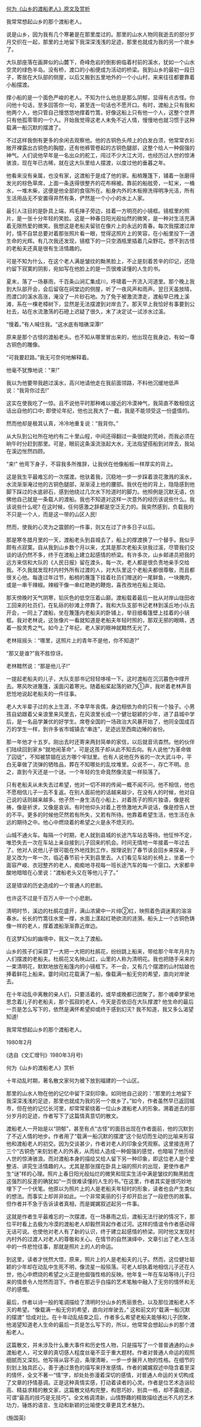 [何为《山乡的渡船老人》原文及赏析](https://www.vrrw.net/wx/9113.html)

我常常想起山乡的那个渡船老人。

说是山乡，因为我有几个寒暑是在那里度过的。那里的山水人物同我逝去的部分岁月交织在一起，那里的土地留下我深深浅浅的足迹，那里也就成为我的另一个故乡了。

大队部座落在画屏似的山麓下，奇峰危岩的倒影俯临着村前的溪水，犹如一个山水空灵的绿色半岛。没有桥，渡口的小船便成为活动的桥梁。我到山乡的最初一段日子，寄居在大队部的侧屋，以后又搬到五里地外的一个小山村，来来往往都要靠着小船摆渡。

撑小船的是一个面色严峻的老人。不知为什么他总是那么阴郁，显得有点古怪。你问他十句话，至多回答你一句，甚至连一句话也不愿开口。有时，渡船上只有我和他两个人，他只管自己慢悠悠地撑着竹篙，好像这船上只有他一个人，这整个世界只有他孤零零的一个人。开始我觉得这老人未免不近人情，慢慢地也就习惯于这种载满一船沉默的摆渡了。

不过这样我倒有更多的余闲去观察他。他的古铜色头颅上的白发白须，他常常衣衫敞开裸露出古铜色的胸膛，还有他裤管卷起的古铜色腿部，这整个给人一种倔强的神气。人们说他早年是一名出众的舵工，闯过不少大江大河，也经历过人世的惊涛骇浪，现在年已古稀，就在这大队里给人摆渡，以度过他的垂暮之年。



他看来没有亲属，也没有家，这渡船于是成了他的家。船梢篾篷下，铺着一张磨得发光的棕色草席，上面一条迭得很整齐的花布棉被。靠前的船舷旁，一缸米，一桶水，一堆木柴，这便是他全部的食宿所在。船身内外的木板擦洗得明净光洁，所有生活用品无不安置得井然有条，俨然是一个小小的水上人家。

最引人注目的是卧具上端，鸡毛掸子旁边，挂着一方明亮的小镜框。镜框里的照片，是一张十分年轻的笑脸。这是一种春日阳光般灿然的微笑，是一种对生活充满着无限热爱的微笑。我想这是老船夫留驻在像片上的永远的青春。每次我摆渡过岸时，情不自禁总要对着那张照片看一眼，觉得这照片上的笑容，在小船里投下一道生命的光辉。有几次我还发现，镜框下的一只空酒瓶里插着几朵野花。想不到古怪的老船夫还真是很有生活情趣的。

可是不知为什么，在这个老人满是皱纹的黝黑脸上，不止是刻着苦辛的印记，还隐约留下寂寞的阴影，宛如写在他脸上的是一页很难读懂的人生的书。

夏末，落了一场暴雨，千百条山涧汇集成川，呼啸着一齐流入河道里。那个晚上我到大队部开会，会后留宿在祠堂边的侧屋，听了一夜风声和雨声。翌日天虽放晴，而渡口的溪水高涨，淹没了一片砂石地。为了免于被激流漂走，渡船早已拽上溪滩，系在一棵老樟树下，显然是无法摆渡到对岸去了。那天早上我恰好有事要到公社去，站在水流激荡的石磴上迟疑了很久，末了决定试一试涉水过溪。

“慢着。”有人喊住我。“这水底有暗礁深潭!”

原来是那个古怪的渡船老头。也不知从哪里冒出来的，他出现在我身边，有如一尊古铜色的雕像。

“可我要赶路。”我无可奈何地解释着。

他毫不犹豫地说：“来!”

我以为他要带我趟过溪水，高兴地请他走在我前面领路，不料他沉缓地低声说：“我背你过去!”

这实在使我吃了一惊。且不说他平时那种难以接近的冷漠神气，我简直不敢相信这话出自他的口中; 即使论年纪，他也比我大了一截，我是不能领受这一份盛情的。

然而他却是极其认真，冷冷地重复说：“我背你。”

从大队到公社所在地约有二十里山程，中间还得翻过一条很陡的荒岭，而我必须在晌午时分赶到那里。可是，眼前这条溪流涨起大水，无法指望搭船到对岸去，我站在溪边怅然四顾。

“来!” 他弯下身子，不容我多所推辞，让我伏在他像船板一样厚实的背上。

这是我生平最难忘的一次摆渡。他驮着我，沉稳地一步一步踩着浪花激溅的溪水，水流渐渐淹过他的古铜色腿部，渐渐浸上他的腰部。我伏在他的背上，隐隐感到他脚下踩过的水底卵石，感到他绕过几次水下险道时的脚力。他照例是沉默无语，仿佛他自己就是一条载人的渡船。我也不知道对这样一次意外的经历该说些什么。我该说些什么呢? 在这时候，任何感激之辞都是空泛无力的。我突然感到，负载我的不只是一个人，而是这一带的山区人民!

然而，使我的心灵为之震颤的一件事，则又在过了许多日子以后。

那是寒冬腊月里的一天，渡船老头到县城去了，船上的撑渡换了一个替手。我似乎颇有点寂寞。自从我到山乡数个月以来，尤其是那次老船夫驮我过溪，尽管我们交谈的话仍然不多，终于在渡船上建立起感情的桥梁。有许多次，山乡邮递员把我的远方来信和大队的《人民日报》留在渡头，每一次，老人都是很负责地亲手交给我。不久我就发现村内村外所有过渡的人，对大队里这个老船夫都很尊敬，而且都很关心他。每逢过年过节，船梢的篾篷下挂着社员们赠送的一尾鲜鱼，一块腌肉，或是一串干辣椒。辣椒干像一串红艳艳的鞭炮，喜孜孜地在船上晃动。

那天傍晚时天气阴寒，铅灰色的低空压着山巅。渡船载着最后一批从对岸山垅田收工回来的社员们，在轧砾的砂滩上停靠了。我和大队支部书记老林到溪丘地小队去开会，一同上了渡船，坐在篾篷内老船夫的卧铺上，举目细看篷壁上挂着的小镜框。我对老林说，这张像片一看就知道是老船夫年轻时照的，那双无邪的眼睛，透着一股灵秀之气。如今上了年纪，老人家的眼神就黯然无光了。

老林摇摇头：“哪里，这照片上的青年不是他，你不知道?”

“那又是谁?”我不胜惊讶。

老林黯然说：“那是他儿子!”

一提起老船夫的儿子，大队支部书记轻轻哆嗦一下。这时渡船在沉沉暮色中撑开去。寒风吹进篾篷，溪面闪着寒光。随着船桨起落的欸乃①声，我听着老林声音悲怆地说起老船夫的一件往事。

老人大半辈子过的水上生涯，不幸早年丧偶，身边相依为命的只有一个独子。小男孩自幼跟着父亲浪里来风里去，在风浪里长成一个健壮聪颖的少年，进了县城中学后，是一名品学兼优的好学生。席卷全国的一场政治大风暴开始了，他同全国成百万的学生一样，到许多省市城镇去“串连”，足迹远至西南边陲的省份。

那一年他才十五岁。刚出去时还寄来两封简单的家信，以后就音讯杳然。他的伙伴们陆续回到家乡“就地闹革命”，可是这孩子却从此不知去向。有人说他“为革命做了囚徒”，不知被禁锢在远方哪个牢狱里。也有人说他在外省的一次大武斗中，平白无辜做了流弹的牺牲品，葬在不知哪处的乱坟堆里。众说不一，存亡不明。总之，直到今天还是一个谜。一个年轻的生命竟然像流星一样殒落了。

只有老船夫从未失去过希望，他对一切不祥的传闻一概不闻不问。他不相信，他也不愿相信儿子一去不复返。在别人面前他的话越来越少，在没有人的时候，他对自己说的话则越来越多。他孑然一身生活在小船上，对着孩子的照片独语，像是祝祷，像是祈求，又像是哀诉。有时他仰头对着上苍愤激地大声说话，像是控告人世的不平。更多的时候他茫然若有所失，又若有所待。他靠着希望生活，他生活在永远的期待之中。他心中燃烧着的希望之火是永不熄灭的。

山城不通火车。每隔一个时期，老人就到县城的长途汽车站去等待。他怔忡不定，唯恐失去一次在车站上亲自接到儿子回来的机会。时间无情地一年接着一年过去了。他对人说他儿子很可能在外地找到工作，按理说到了春节该会回乡来探亲，于是又改为一年一次，临近春节前十天到县里去。人们看见车站的长椅上，坐着一个面容严峻、衣冠整齐的老人，痴痴地寻视每一班长途汽车的每一个窗口。大家都辛酸地暗暗在心里说：“渡船老头又在等他儿子了。”

这是错误的历史造成的一个普通人的悲剧。

也许这不过是千百万人中一个小悲剧。

清明时节，溪边的杜鹃花盛开，满山浓黛中一片绯②红，映照着色调迷离的溶溶春水。长长的竹篙往水里一撑，水面上漾起红艳欲流的涟漪。船头上一个古铜色铸像一样的老人，撑着渡船渐渐靠近岸边。

在这梦幻似的幽境中，我又一次上了渡船。

山乡的孩子们采撷了一大把一大把的杜鹃花，纷纷跳上船来，带给那个年年月月为人们摆渡的老船夫。杜鹃花又名映山红，山里的人称为清明花。我也把随手采来的一束清明花，默默地放在船篷内的小镜框下。不一会，又有几个摆渡的山村姑娘也捧着鲜花上船来。霎时间红花载满了一船，像载满一船无穷的希望，直向对岸驶去。

在十年动乱中离散的亲人们，只要活着的，或早或晚都已团聚了。那个魂牵梦萦地思念着儿子的老船夫，那个孤寂的老人，今天是否依旧在大队撑渡? 他生命的最后一页是怎么写下的，依然是满怀希望抑或终于感到幻灭? 我不知道，我又多么渴望知道!

我常常想起山乡的那个渡船老人。

1980年2月

(选自《文汇增刊》1980年3月号)

何为《山乡的渡船老人》赏析

十年动乱时期，著名散文家何为被下放到福建的一个山区。

那里的山水人物在他的记忆中留下深刻印象。如同他自己说的：“那里的土地留下我深深浅浅的足迹，那里也就成为我的另一个故乡了。”如今，作者虽然早已返回城市，但在他的记忆长河里，却常常萦绕着一位山乡渡船老人的形象。溯着逝去的部分岁月的足迹，作者写下了这篇情真意切的散文。

渡船老人一开始是以“阴郁”，甚至有点“古怪”的面目出现在作者面前，他的沉默到了不近人情的地步。作者用了“载满一船沉默的摆渡”这个贴切而生动的比喻来形容他和渡船老人的初交。因为交谈甚少，作者对老人的印象全凭观察。这里接连用了三个“古铜色”来刻划老人的外表，从而给人造成一种倔强的感觉，也暗喻了他历经人世的惊涛骇浪。而对渡船本身的描绘又给人留下另一种印象，即这位老人是个爱整洁、讲究生活情趣的人。尤其是那张摆在卧具上端的照片的出现，更使作者产生“谜”样的心理。照片上春日阳光般灿烂的微笑和现实生活中满是皱纹的黝黑脸庞这强烈的反差的确犹如“一页很难读懂的人生的书。”在这里，作者其实是很巧妙地埋下了一个伏笔。他原以为照片上的人是老船夫年轻时的形象，读者也会产生类似的想法。而事实上却并非如此。一个非常美丽的引子却开启出了一段悲伤的故事。但作者并不急于告诉读者真相，而是娓娓叙述起另一件事。

这就是作者生平最难忘的一次摆渡。在一场暴雨之后，渡船无法行驶的情况下，那位平时看上去极为冷漠的渡船老人却毅然背起作者过河。这样的情谊令作者感动得无话可说。也使他对老人有了新的认识，终于建立起感情的桥梁。同时他又发现村内村外的过渡人对老人的尊敬和关心。在情节的自然演绎中，文章引出了老人生活中的一件悲怆往事，那就是照片上的人的命运。

到这里，读者才恍然大悟，原来，照片上的人是老船夫的儿子。然而，这位健壮聪颖的少年却在动乱中生死不明，像流星一般殒落。可老人却执着地相信儿子还在人世，他心中燃烧的希望之火正是他倔强性格的反映。他年复一年在车站等待儿子归来的情景令人怆然而泪下。作者在那近乎白描的艺术笔触中融入了无穷的情怀和无尽的感慨。

最后，作者以诗一般的笔调描绘了清明时分山乡的秀丽景色，以及那位渡船老人不灭的希望。“像载满一船无穷的希望，直向对岸驶去，” 这和前文的“载满一船沉默的摆渡” 恰成对比。在十年动乱结束之后，作者多么希望老船夫能够和儿子团聚，他渴望知道老人生命的最后一页是怎么写下的，所以，他常常会想起山乡的那个渡船老人。

这篇散文，并未涉及什么重大事件和历史性人物，只是描写了一个普普通通的山乡渡船老人，可文章的真切感人程度丝毫不亚于重大题材。作者对普通人命运的观照细腻而又深刻。他写得从容不迫，条理清晰，一步一步展开人物的性格。在细节的刻划上独具匠心，善于通过景色的描写来抒发感情。作者的娓娓叙述中隐含着至深的情怀，全文不著一“情”字，却处处弥漫着深切的感情，对普通人命运的关切构成了文章的抒情基调。正是这种真情实感，打动着读者的心灵。作者是位艺术造诣较高、精益求精的散文家，这篇散文结构完整，构思巧妙，别具一格，却不露痕迹，可谓“最高的技巧是无技巧”。全文格调清新，山情野趣的精致描绘透出不凡的艺术功力，锤炼的语言、生动和新颖的比喻使文章更具艺术魅力。

(施国英)

